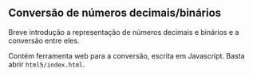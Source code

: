 Conversão de números decimais/binários
--------------------------------------

Breve introdução a representação de números decimais e binários e a conversão entre eles.

Contém ferramenta web para a conversão, escrita em Javascript. Basta abrir `html5/index.html`.
